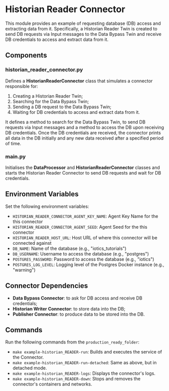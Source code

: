 # Historian Reader Connector

This module provides an example of requesting database (DB) access and extracting data from it. Specifically, a Historian Reader Twin is created to send DB requests via Input messages to the Data Bypass Twin and receive DB credentials to access and extract data from it.

## Components

### historian_reader_connector.py

Defines a **HistorianReaderConnector** class that simulates a connector responsible for:
1. Creating a Historian Reader Twin;
2. Searching for the Data Bypass Twin;
3. Sending a DB request to the Data Bypass Twin;
4. Waiting for DB credentials to access and extract data from it.

It defines a method to search for the Data Bypass Twin, to send DB requests via Input messages and a method to access the DB upon receiving DB credentials. Once the DB credentials are received, the connector prints all data in the DB initially and any new data received after a specified period of time.

### main.py

Initialises the **DataProcessor** and **HistorianReaderConnector** classes and starts the Historian Reader Connector to send DB requests and wait for DB credentials.

## Environment Variables

Set the following environment variables:

- `HISTORIAN_READER_CONNECTOR_AGENT_KEY_NAME`: Agent Key Name for the this connector
- `HISTORIAN_READER_CONNECTOR_AGENT_SEED`: Agent Seed for the this connector
- `HISTORIAN_READER_HOST_URL`: Host URL of where this connector will be connected against
- `DB_NAME`: Name of the database (e.g., "iotics_tutorials")
- `DB_USERNAME`: Username to access the database (e.g., "postgres")
- `POSTGRES_PASSWORD`: Password to access the database (e.g., "iotics")
- `POSTGRES_LOG_LEVEL`: Logging level of the Postgres Docker instance (e.g., "warning")

## Connector Dependencies

- **Data Bypass Connector**: to ask for DB access and receive DB credentials;
- **Historian Writer Connector**: to store data into the DB;
- **Publisher Connector**: to produce data to be stored into the DB.

## Commands

Run the following commands from the `production_ready_folder`:

- `make example-historian_READER-run`: Builds and executes the service of the Connector.
- `make example-historian_READER-run-detached`: Same as above, but in detached mode.
- `make example-historian_READER-logs`: Displays the connector's logs.
- `make example-historian_READER-down`: Stops and removes the connector's containers and networks.

